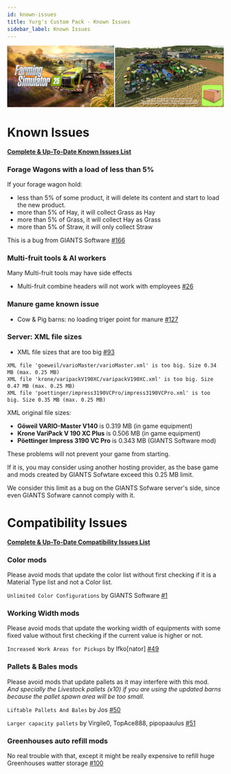 ```yaml
---
id: known-issues
title: Yurg's Custom Pack - Known Issues
sidebar_label: Known Issues
---
```

[![](modHeader.png)](modScreen.png)
# Known Issues

[**Complete & Up-To-Date Known Issues List**](https://github.com/YurgFS/FS25_Yurg_Custom_Pack/issues?q=is%3Aopen%20label%3Aknown-issue%20sort%3Aupdated-desc)

### Forage Wagons with a load of less than 5%
If your forage wagon hold:
- less than 5% of some product, it will delete its content and start to load the new product.
- more than 5% of Hay, it will collect Grass as Hay
- more than 5% of Grass, it will collect Hay as Grass
- more than 5% of Straw, it will only collect Straw

This is a bug from GIANTS Software [#166](https://github.com/YurgFS/FS25_Yurg_Custom_Pack/issues/166)

### Multi-fruit tools & AI workers
Many Multi-fruit tools may have side effects
- Multi-fruit combine headers will not work with employees [#26](https://github.com/YurgFS/FS25_Yurg_Custom_Pack/issues/26)

### Manure game known issue
- Cow & Pig barns: no loading triger point for manure [#127](https://github.com/YurgFS/FS25_Yurg_Custom_Pack/issues/127)

### Server: XML file sizes

- XML file sizes that are too big [#93](https://github.com/YurgFS/FS25_Yurg_Custom_Pack/issues/93)

```
XML file 'goeweil/varioMaster/varioMaster.xml' is too big. Size 0.34 MB (max. 0.25 MB)
XML file 'krone/varipackV190XC/varipackV190XC.xml' is too big. Size 0.47 MB (max. 0.25 MB)
XML file 'poettinger/impress3190VCPro/impress3190VCPro.xml' is too big. Size 0.35 MB (max. 0.25 MB)
```

XML original file sizes:
- **Göweil VARIO-Master V140** is 0.319 MB (in game equipment)
- **Krone VariPack V 190 XC Plus** is 0.506 MB (in game equipment)
- **Pöettinger Impress 3190 VC Pro** is 0.343 MB (GIANTS Software mod)

These problems will not prevent your game from starting.

If it is, you may consider using another hosting provider, as the base game and mods created by GIANTS Sofwtare exceed this 0.25 MB limit.

We consider this limit as a bug on the GIANTS Sofware server's side, since even GIANTS Sofware cannot comply with it.


# Compatibility Issues

[**Complete & Up-To-Date Compatibility Issues List**](https://github.com/YurgFS/FS25_Yurg_Custom_Pack/issues?q=is%3Aopen%20label%3Acompatibility%20sort%3Aupdated-desc)

### Color mods

Please avoid mods that update the color list without first checking if it is a Material Type list and not a Color list.

`Unlimited Color Configurations` by GIANTS Software [#1](https://github.com/YurgFS/FS25_Yurg_Custom_Pack/issues/1)

### Working Width mods

Please avoid mods that update the working width of equipments with some fixed value without first checking if the current value is higher or not.

`Increased Work Areas for Pickups` by Ifko[nator] [#49](https://github.com/YurgFS/FS25_Yurg_Custom_Pack/issues/49)

### Pallets & Bales mods

Please avoid mods that update pallets as it may interfere with this mod.<br>*And specially the Livestock pallets (x10) if you are using the updated barns because the pallet spawn area will be too small.*

`Liftable Pallets And Bales` by Jos [#50](https://github.com/YurgFS/FS25_Yurg_Custom_Pack/issues/50)

`Larger capacity pallets` by Virgile0, TopAce888, pipopaaulus [#51](https://github.com/YurgFS/FS25_Yurg_Custom_Pack/issues/51)

### Greenhouses auto refill mods

No real trouble with that, except it might be really expensive to refill huge Greenhouses watter storage [#100](https://github.com/YurgFS/FS25_Yurg_Custom_Pack/issues/100)
